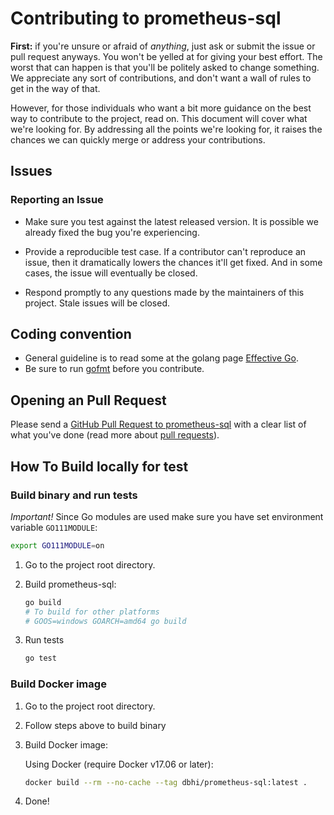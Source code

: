 # Contributing to prometheus-sql

**First:** if you're unsure or afraid of _anything_, just ask or submit the issue or pull request anyways. You won't be yelled at for giving your best effort. The worst that can happen is that you'll be politely asked to change something. We appreciate any sort of contributions, and don't want a wall of rules to get in the way of that.

However, for those individuals who want a bit more guidance on the best way to contribute to the project, read on. This document will cover what we're looking for. By addressing all the points we're looking for, it raises the chances we can quickly merge or address your contributions.

## Issues

### Reporting an Issue

* Make sure you test against the latest released version. It is possible
  we already fixed the bug you're experiencing.

* Provide a reproducible test case. If a contributor can't reproduce an
  issue, then it dramatically lowers the chances it'll get fixed. And in
  some cases, the issue will eventually be closed.

* Respond promptly to any questions made by the maintainers of this project.
  Stale issues will be closed.

## Coding convention

* General guideline is to read some at the golang page [Effective Go](https://golang.org/doc/effective_go.html).
* Be sure to run [gofmt](https://golang.org/cmd/gofmt/) before you contribute.

## Opening an Pull Request

Please send a [GitHub Pull Request to prometheus-sql](https://github.com/chop-dbhi/prometheus-sql/pull/new/master) with a clear list of what you've done (read more about [pull requests](http://help.github.com/pull-requests/)).

## How To Build locally for test

### Build binary and run tests

*Important!* Since Go modules are used make sure you have set environment variable `GO111MODULE`:

```bash
export GO111MODULE=on
```

1. Go to the project root directory.

2. Build prometheus-sql:

    ```bash
    go build
    # To build for other platforms
    # GOOS=windows GOARCH=amd64 go build
    ```

3. Run tests

    ```bash
    go test
    ```

### Build Docker image

1. Go to the project root directory.

2. Follow steps above to build binary

3. Build Docker image:

    Using Docker (require Docker v17.06 or later):

    ```bash
    docker build --rm --no-cache --tag dbhi/prometheus-sql:latest .
    ```

4. Done!
